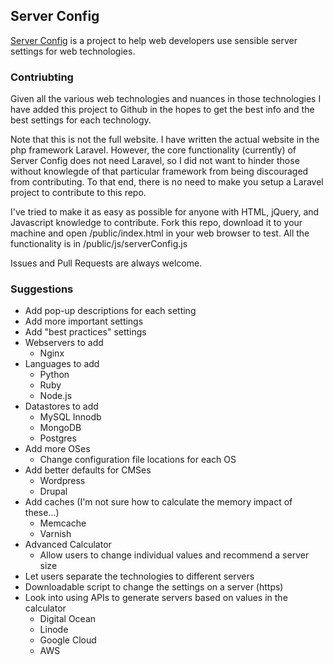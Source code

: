 ## Server Config

[Server Config](http://serverconfig.io/) is a project to help web developers use sensible server settings for web technologies. 

### Contriubting

Given all the various web technologies and nuances in those technologies I have added this project to Github in the hopes to get the best info and the best settings for each technology. 

Note that this is not the full website. I have written the actual website in the php framework Laravel. However, the core functionality (currently) of Server Config does not need Laravel, so I did not want to hinder those without knowlegde of that particular framework from being discouraged from contributing. To that end, there is no need to make you setup a Laravel project to contribute to this repo.

I've tried to make it as easy as possible for anyone with HTML, jQuery, and Javascript knowledge to contribute. Fork this repo, download it to your machine and open /public/index.html in your web browser to test. All the functionality is in /public/js/serverConfig.js

Issues and Pull Requests are always welcome.

### Suggestions

- Add pop-up descriptions for each setting
- Add more important settings
- Add "best practices" settings
- Webservers to add
	- Nginx
- Languages to add
	- Python
	- Ruby
	- Node.js
- Datastores to add
	- MySQL Innodb
	- MongoDB
	- Postgres
- Add more OSes
	- Change configuration file locations for each OS
- Add better defaults for CMSes
	- Wordpress
	- Drupal
- Add caches (I'm not sure how to calculate the memory impact of these...)
	- Memcache
	- Varnish
- Advanced Calculator
	- Allow users to change individual values and recommend a server size
- Let users separate the technologies to different servers
- Downloadable script to change the settings on a server (https)
- Look into using APIs to generate servers based on values in the calculator
	- Digital Ocean
	- Linode
	- Google Cloud
	- AWS
